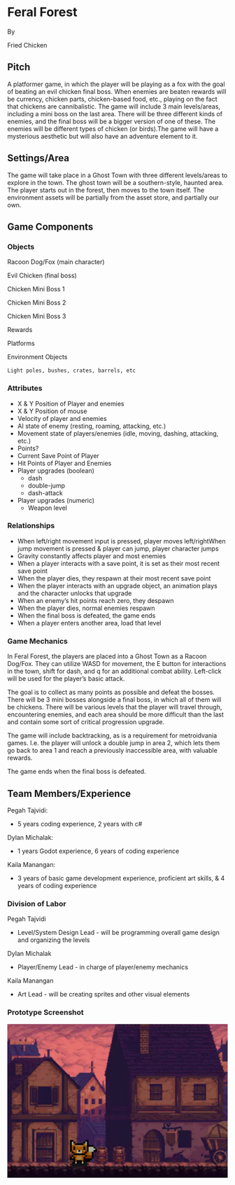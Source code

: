 # Feral Forest

By

Fried Chicken


## Pitch

A platformer game, in which the player will be playing as a fox with the goal of beating an evil chicken final boss. When enemies are beaten rewards will be currency, chicken parts, chicken-based food, etc., playing on the fact that chickens are cannibalistic. The game will include 3 main levels/areas, including a mini boss on the last area. There will be three different kinds of enemies, and the final boss will be a bigger version of one of these. The enemies will be different types of chicken (or birds).The game will have a mysterious aesthetic but will also have an adventure element to it. 


## Settings/Area

The game will take place in a Ghost Town with three different levels/areas to explore in the town. The ghost town will be a southern-style, haunted area. The player starts out in the forest, then moves to the town itself. The environment assets will be partially from the asset store, and partially our own.


## Game Components


### Objects

Racoon Dog/Fox (main character)

Evil Chicken (final boss)

Chicken Mini Boss 1

Chicken Mini Boss 2

Chicken Mini Boss 3

Rewards

Platforms

Environment Objects

	Light poles, bushes, crates, barrels, etc 


### Attributes



* X & Y Position of Player and enemies
* X & Y Position of mouse
* Velocity of player and enemies
* AI state of enemy (resting, roaming, attacking, etc.)
* Movement state of players/enemies (idle, moving, dashing, attacking, etc.)
* Points?
* Current Save Point of Player
* Hit Points of Player and Enemies
* Player upgrades (boolean)
    * dash
    * double-jump
    * dash-attack
* Player upgrades (numeric)
    * Weapon level


### Relationships



* When left/right movement input is pressed, player moves left/rightWhen jump movement is pressed & player can jump, player character jumps
* Gravity constantly affects player and most enemies
* When a player interacts with a save point, it is set as their most recent save point
* When the player dies, they respawn at their most recent save point
* When the player interacts with an upgrade object, an animation plays and the character unlocks that upgrade
* When an enemy’s hit points reach zero, they despawn
* When the player dies, normal enemies respawn
* When the final boss is defeated, the game ends
* When a player enters another area, load that level


### Game Mechanics

In Feral Forest, the players are placed into a Ghost Town as a Racoon Dog/Fox. They can utilize WASD for movement, the E button for interactions in the town, shift for dash, and q for an additional combat ability. Left-click will be used for the player’s basic attack.

The goal is to collect as many points as possible and defeat the bosses. There will be 3 mini bosses alongside a final boss, in which all of them will be chickens. There will be various levels that the player will travel through, encountering enemies, and each area should be more difficult than the last and contain some sort of critical progression upgrade.

The game will include backtracking, as is a requirement for metroidvania games. I.e. the player will unlock a double jump in area 2, which lets them go back to area 1 and reach a previously inaccessible area, with valuable rewards.

The game ends when the final boss is defeated.


## Team Members/Experience

Pegah Tajvidi:



* 5 years coding experience, 2 years with c#

Dylan Michalak:



* 1 years Godot experience, 6 years of coding experience

Kaila Manangan:



* 3 years of basic game development experience, proficient art skills, & 4 years of coding experience


### Division of Labor

Pegah Tajvidi



* Level/System Design Lead - will be programming overall game design and organizing the levels

Dylan Michalak



* Player/Enemy Lead - in charge of player/enemy mechanics

Kaila Manangan 



* Art Lead - will be creating sprites and other visual elements


### Prototype Screenshot

![alt_text](prototype.png "game prototype image")
